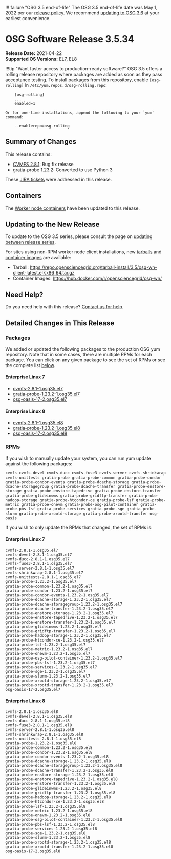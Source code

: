 !!! failure "OSG 3.5 end-of-life"
    The OSG 3.5 end-of-life date was May 1, 2022 per our
    [release policy](https://opensciencegrid.org/technology/policy/release-series/).
    We recommend
    [updating to OSG 3.6](../updating-to-osg-36.md)
    at your earliest convenience.

OSG Software Release 3.5.34
===========================

**Release Date:** 2021-04-22  
**Supported OS Versions:** EL7, EL8

!!!tip "Want faster access to production-ready software?"
    OSG 3.5 offers a rolling release repository where packages are added as soon as they pass acceptance testing.
    To install packages from this repository, enable `[osg-rolling]` in `/etc/yum.repos.d/osg-rolling.repo`:

        [osg-rolling]
        ...
        enabled=1

    Or for one-time installations, append the following to your `yum` command:

        --enablerepo=osg-rolling

Summary of Changes
------------------

This release contains:

-   [CVMFS 2.8.1](https://cvmfs.readthedocs.io/en/2.8/cpt-releasenotes.html): Bug fix release
-   gratia-probe 1.23.2: Converted to use Python 3


These
[JIRA tickets](https://opensciencegrid.atlassian.net/issues/?jql=project%20%3D%20SOFTWARE%20AND%20fixVersion%20in%20(3.5.34)%20ORDER%20BY%20priority%20DESC%2C%20key%20DESC)
were addressed in this release.

Containers
----------

The [Worker node containers](../../worker-node/using-wn-containers.md) have been updated to this release.


Updating to the New Release
---------------------------

To update to the OSG 3.5 series, please consult the page on
[updating between release series](../updating-to-osg-35.md).

For sites using non-RPM worker node client installations, new [tarballs](../../worker-node/install-wn-tarball.md) and
[container images](../../worker-node/using-wn-containers.md) are available:

- Tarball: <https://repo.opensciencegrid.org/tarball-install/3.5/osg-wn-client-latest.el7.x86_64.tar.gz>
- Container Images: <https://hub.docker.com/r/opensciencegrid/osg-wn/>

Need Help?
----------

Do you need help with this release? [Contact us for help](../../common/help.md).

Detailed Changes in This Release
--------------------------------

### Packages

We added or updated the following packages to the production OSG yum repository.
Note that in some cases, there are multiple RPMs for each package.
You can click on any given package to see the set of RPMs or see the complete list [below](#rpms).

#### Enterprise Linux 7

-   [cvmfs-2.8.1-1.osg35.el7](https://koji.chtc.wisc.edu/koji/search?match=glob&type=build&terms=cvmfs-2.8.1-1.osg35.el7)
-   [gratia-probe-1.23.2-1.osg35.el7](https://koji.chtc.wisc.edu/koji/search?match=glob&type=build&terms=gratia-probe-1.23.2-1.osg35.el7)
-   [osg-oasis-17-2.osg35.el7](https://koji.chtc.wisc.edu/koji/search?match=glob&type=build&terms=osg-oasis-17-2.osg35.el7)

#### Enterprise Linux 8

-   [cvmfs-2.8.1-1.osg35.el8](https://koji.chtc.wisc.edu/koji/search?match=glob&type=build&terms=cvmfs-2.8.1-1.osg35.el8)
-   [gratia-probe-1.23.2-1.osg35.el8](https://koji.chtc.wisc.edu/koji/search?match=glob&type=build&terms=gratia-probe-1.23.2-1.osg35.el8)
-   [osg-oasis-17-2.osg35.el8](https://koji.chtc.wisc.edu/koji/search?match=glob&type=build&terms=osg-oasis-17-2.osg35.el8)

### RPMs

If you wish to manually update your system, you can run yum update against the following packages:

    cvmfs cvmfs-devel cvmfs-ducc cvmfs-fuse3 cvmfs-server cvmfs-shrinkwrap cvmfs-unittests gratia-probe gratia-probe-common gratia-probe-condor gratia-probe-condor-events gratia-probe-dcache-storage gratia-probe-dcache-storagegroup gratia-probe-dcache-transfer gratia-probe-enstore-storage gratia-probe-enstore-tapedrive gratia-probe-enstore-transfer gratia-probe-glideinwms gratia-probe-gridftp-transfer gratia-probe-hadoop-storage gratia-probe-htcondor-ce gratia-probe-lsf gratia-probe-metric gratia-probe-onevm gratia-probe-osg-pilot-container gratia-probe-pbs-lsf gratia-probe-services gratia-probe-sge gratia-probe-slurm gratia-probe-xrootd-storage gratia-probe-xrootd-transfer osg-oasis 

If you wish to only update the RPMs that changed, the set of RPMs is:

#### Enterprise Linux 7

``` file
cvmfs-2.8.1-1.osg35.el7
cvmfs-devel-2.8.1-1.osg35.el7
cvmfs-ducc-2.8.1-1.osg35.el7
cvmfs-fuse3-2.8.1-1.osg35.el7
cvmfs-server-2.8.1-1.osg35.el7
cvmfs-shrinkwrap-2.8.1-1.osg35.el7
cvmfs-unittests-2.8.1-1.osg35.el7
gratia-probe-1.23.2-1.osg35.el7
gratia-probe-common-1.23.2-1.osg35.el7
gratia-probe-condor-1.23.2-1.osg35.el7
gratia-probe-condor-events-1.23.2-1.osg35.el7
gratia-probe-dcache-storage-1.23.2-1.osg35.el7
gratia-probe-dcache-storagegroup-1.23.2-1.osg35.el7
gratia-probe-dcache-transfer-1.23.2-1.osg35.el7
gratia-probe-enstore-storage-1.23.2-1.osg35.el7
gratia-probe-enstore-tapedrive-1.23.2-1.osg35.el7
gratia-probe-enstore-transfer-1.23.2-1.osg35.el7
gratia-probe-glideinwms-1.23.2-1.osg35.el7
gratia-probe-gridftp-transfer-1.23.2-1.osg35.el7
gratia-probe-hadoop-storage-1.23.2-1.osg35.el7
gratia-probe-htcondor-ce-1.23.2-1.osg35.el7
gratia-probe-lsf-1.23.2-1.osg35.el7
gratia-probe-metric-1.23.2-1.osg35.el7
gratia-probe-onevm-1.23.2-1.osg35.el7
gratia-probe-osg-pilot-container-1.23.2-1.osg35.el7
gratia-probe-pbs-lsf-1.23.2-1.osg35.el7
gratia-probe-services-1.23.2-1.osg35.el7
gratia-probe-sge-1.23.2-1.osg35.el7
gratia-probe-slurm-1.23.2-1.osg35.el7
gratia-probe-xrootd-storage-1.23.2-1.osg35.el7
gratia-probe-xrootd-transfer-1.23.2-1.osg35.el7
osg-oasis-17-2.osg35.el7
```

#### Enterprise Linux 8

``` file
cvmfs-2.8.1-1.osg35.el8
cvmfs-devel-2.8.1-1.osg35.el8
cvmfs-ducc-2.8.1-1.osg35.el8
cvmfs-fuse3-2.8.1-1.osg35.el8
cvmfs-server-2.8.1-1.osg35.el8
cvmfs-shrinkwrap-2.8.1-1.osg35.el8
cvmfs-unittests-2.8.1-1.osg35.el8
gratia-probe-1.23.2-1.osg35.el8
gratia-probe-common-1.23.2-1.osg35.el8
gratia-probe-condor-1.23.2-1.osg35.el8
gratia-probe-condor-events-1.23.2-1.osg35.el8
gratia-probe-dcache-storage-1.23.2-1.osg35.el8
gratia-probe-dcache-storagegroup-1.23.2-1.osg35.el8
gratia-probe-dcache-transfer-1.23.2-1.osg35.el8
gratia-probe-enstore-storage-1.23.2-1.osg35.el8
gratia-probe-enstore-tapedrive-1.23.2-1.osg35.el8
gratia-probe-enstore-transfer-1.23.2-1.osg35.el8
gratia-probe-glideinwms-1.23.2-1.osg35.el8
gratia-probe-gridftp-transfer-1.23.2-1.osg35.el8
gratia-probe-hadoop-storage-1.23.2-1.osg35.el8
gratia-probe-htcondor-ce-1.23.2-1.osg35.el8
gratia-probe-lsf-1.23.2-1.osg35.el8
gratia-probe-metric-1.23.2-1.osg35.el8
gratia-probe-onevm-1.23.2-1.osg35.el8
gratia-probe-osg-pilot-container-1.23.2-1.osg35.el8
gratia-probe-pbs-lsf-1.23.2-1.osg35.el8
gratia-probe-services-1.23.2-1.osg35.el8
gratia-probe-sge-1.23.2-1.osg35.el8
gratia-probe-slurm-1.23.2-1.osg35.el8
gratia-probe-xrootd-storage-1.23.2-1.osg35.el8
gratia-probe-xrootd-transfer-1.23.2-1.osg35.el8
osg-oasis-17-2.osg35.el8
```

